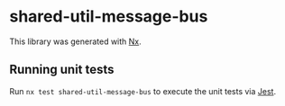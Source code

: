 # shared-util-message-bus

This library was generated with [Nx](https://nx.dev).

## Running unit tests

Run `nx test shared-util-message-bus` to execute the unit tests via [Jest](https://jestjs.io).
